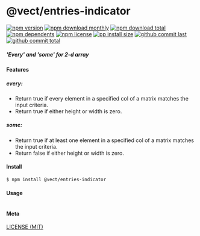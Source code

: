 # @vect/entries-indicator

[![npm version][badge-npm-version]][url-npm]
[![npm download monthly][badge-npm-download-monthly]][url-npm]
[![npm download total][badge-npm-download-total]][url-npm]
[![npm dependents][badge-npm-dependents]][url-github]
[![npm license][badge-npm-license]][url-npm]
[![pp install size][badge-pp-install-size]][url-pp]
[![github commit last][badge-github-last-commit]][url-github]
[![github commit total][badge-github-commit-count]][url-github]

[//]: <> (Shields)
[badge-npm-version]: https://flat.badgen.net/npm/cell/@vect/entries-indicator
[badge-npm-download-monthly]: https://flat.badgen.net/npm/dm/@vect/entries-indicator
[badge-npm-download-total]:https://flat.badgen.net/npm/dt/@vect/entries-indicator
[badge-npm-dependents]: https://flat.badgen.net/npm/dependents/@vect/entries-indicator
[badge-npm-license]: https://flat.badgen.net/npm/license/@vect/entries-indicator
[badge-pp-install-size]: https://flat.badgen.net/packagephobia/install/@vect/entries-indicator
[badge-github-last-commit]: https://flat.badgen.net/github/last-commit/hoyeungw/vect
[badge-github-commit-count]: https://flat.badgen.net/github/commits/hoyeungw/vect

[//]: <> (Link)
[url-npm]: https://npmjs.org/package/@vect/entries-indicator
[url-pp]: https://packagephobia.now.sh/result?p=@vect/entries-indicator
[url-github]: https://github.com/hoyeungw/vect

##### 'Every' and 'some' for 2-d array 

#### Features

##### every:
- Return true if every element in a specified col of a matrix matches the input criteria.
- Return true if either height or width is zero.
##### some:
- Return true if at least one element in a specified col of a matrix matches the input criteria.
- Return false if either height or width is zero.

#### Install
```console
$ npm install @vect/entries-indicator
```

#### Usage
```js
```

#### Meta
[LICENSE (MIT)](LICENSE)
